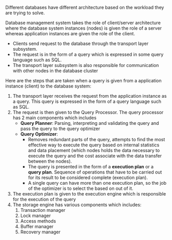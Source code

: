 Different databases have different architecture based on the workload they are trying to solve. 

Database management system takes the role of client/server architecture where the database system instances (nodes) is given the role of a server whereas application instances are given the role of the client.

- Clients send request to the database through the transport layer subsystem. 
- The request is in the form of a query which is expressed in some query language such as SQL. 
- The transport layer subsystem is also responsible for communication with other nodes in the database cluster

Here are the steps that are taken when a query is given from a application instance (client) to the database system:
1. The transport layer receives the request from the application instance as a query. This query is expressed in the form of a query language such as SQL. 
2. The request is then given to the Query Processor. The query processor has 2 main components which includes
	- **Query Planner**: Parsing, interpreting and validating the query and pass the query to the query optimizer
	- **Query Optimizer**: 
		- Removes redundant parts of the query, attempts to find the most effective way to execute the query based on internal statistics and data placement (which nodes holds the data necessary to execute the query and the cost associate with the data transfer between the nodes). 
		- The query is presented in the form of a **execution plan** or a **query plan**. Sequence of operations that have to be carried out for its result to be considered complete (execution plan).
		- A single query can have more than one execution plan, so the job of the optimizer is to select the based on out of it.
3. The execution plan is given to the execution engine which is responsible for the execution of the query
4. The storage engine has various components which includes:
	1. Transaction manager 
	2. Lock manager 
	3. Access methods 
	4. Buffer manager 
	5. Recovery manager 
